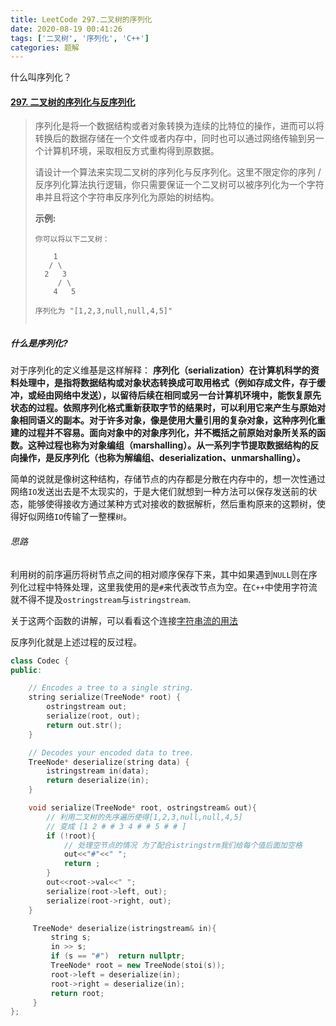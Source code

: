 ```yaml
---
title: LeetCode 297.二叉树的序列化
date: 2020-08-19 00:41:26
tags: ['二叉树', '序列化', 'C++']
categories: 题解
---
```


什么叫序列化？

<!--more-->

#### [297. 二叉树的序列化与反序列化](https://leetcode-cn.com/problems/serialize-and-deserialize-binary-tree/)

> 序列化是将一个数据结构或者对象转换为连续的比特位的操作，进而可以将转换后的数据存储在一个文件或者内存中，同时也可以通过网络传输到另一个计算机环境，采取相反方式重构得到原数据。
>
> 请设计一个算法来实现二叉树的序列化与反序列化。这里不限定你的序列 / 反序列化算法执行逻辑，你只需要保证一个二叉树可以被序列化为一个字符串并且将这个字符串反序列化为原始的树结构。
>
>  **示例:**  
>
> ```
> 你可以将以下二叉树：
> 
>     1
>    / \
>   2   3
>      / \
>     4   5
> 
> 序列化为 "[1,2,3,null,null,4,5]"
>  
> ```

##### 什么是序列化?
对于序列化的定义维基是这样解释： **序列化（serialization）在计算机科学的资料处理中，是指将数据结构或对象状态转换成可取用格式（例如存成文件，存于缓冲，或经由网络中发送），以留待后续在相同或另一台计算机环境中，能恢复原先状态的过程。依照序列化格式重新获取字节的结果时，可以利用它来产生与原始对象相同语义的副本。对于许多对象，像是使用大量引用的复杂对象，这种序列化重建的过程并不容易。面向对象中的对象序列化，并不概括之前原始对象所关系的函数。这种过程也称为对象编组（marshalling）。从一系列字节提取数据结构的反向操作，是反序列化（也称为解编组、deserialization、unmarshalling）。**

简单的说就是像树这种结构，存储节点的内存都是分散在内存中的，想一次性通过网络`IO`发送出去是不太现实的，于是大佬们就想到一种方法可以保存发送前的状态，能够使得接收方通过某种方式对接收的数据解析，然后重构原来的这颗树，使得好似网络`IO`传输了一整棵`树`。

###### 思路

利用树的前序遍历将树节点之间的相对顺序保存下来，其中如果遇到`NULL`则在序列化过程中特殊处理，这里我使用的是`#`来代表改节点为空。在`C++`中使用字符流就不得不提及`ostringstream`与`istringstream`.

关于这两个函数的讲解，可以看看这个连接[字符串流的用法]( http://vcsos.com/article/pageSource/160122/20160122233408.shtml )

反序列化就是上述过程的反过程。

```C++
class Codec {
public:

    // Encodes a tree to a single string.
    string serialize(TreeNode* root) {
        ostringstream out;
        serialize(root, out);
        return out.str();
    }

    // Decodes your encoded data to tree.
    TreeNode* deserialize(string data) {
        istringstream in(data);
        return deserialize(in);
    }

    void serialize(TreeNode* root, ostringstream& out){
        // 利用二叉树的先序遍历使得[1,2,3,null,null,4,5]
        // 变成 [1 2 # # 3 4 # # 5 # # ]
        if (!root){ 
            // 处理空节点的情况 为了配合istringstrm我们给每个值后面加空格
            out<<"#"<<" ";   
            return ;
        }
        out<<root->val<<" ";
        serialize(root->left, out);
        serialize(root->right, out);
    }

     TreeNode* deserialize(istringstream& in){
         string s;
         in >> s;
         if (s == "#")  return nullptr;
         TreeNode* root = new TreeNode(stoi(s));
         root->left = deserialize(in);
         root->right = deserialize(in);
         return root;
     }
};

```

